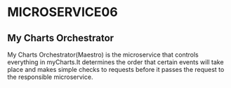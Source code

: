 # MICROSERVICE06

## My Charts Orchestrator

My Charts Orchestrator(Maestro) is the microservice that controls everything
in myCharts.It determines the order that certain events
will take place and makes simple checks to requests before
it passes the request to the responsible microservice.

